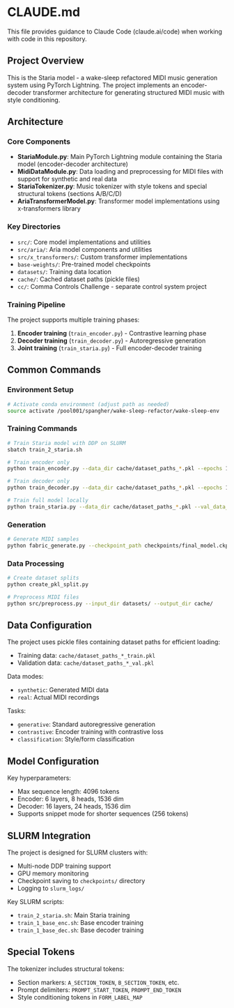 # CLAUDE.md

This file provides guidance to Claude Code (claude.ai/code) when working with code in this repository.

## Project Overview

This is the Staria model - a wake-sleep refactored MIDI music generation system using PyTorch Lightning. The project implements an encoder-decoder transformer architecture for generating structured MIDI music with style conditioning.

## Architecture

### Core Components
- **StariaModule.py**: Main PyTorch Lightning module containing the Staria model (encoder-decoder architecture)
- **MidiDataModule.py**: Data loading and preprocessing for MIDI files with support for synthetic and real data
- **StariaTokenizer.py**: Music tokenizer with style tokens and special structural tokens (sections A/B/C/D)
- **AriaTransformerModel.py**: Transformer model implementations using x-transformers library

### Key Directories
- `src/`: Core model implementations and utilities
- `src/aria/`: Aria model components and utilities
- `src/x_transformers/`: Custom transformer implementations
- `base-weights/`: Pre-trained model checkpoints
- `datasets/`: Training data location
- `cache/`: Cached dataset paths (pickle files)
- `cc/`: Comma Controls Challenge - separate control system project

### Training Pipeline
The project supports multiple training phases:
1. **Encoder training** (`train_encoder.py`) - Contrastive learning phase
2. **Decoder training** (`train_decoder.py`) - Autoregressive generation
3. **Joint training** (`train_staria.py`) - Full encoder-decoder training

## Common Commands

### Environment Setup
```bash
# Activate conda environment (adjust path as needed)
source activate /pool001/spangher/wake-sleep-refactor/wake-sleep-env
```

### Training Commands
```bash
# Train Staria model with DDP on SLURM
sbatch train_2_staria.sh

# Train encoder only
python train_encoder.py --data_dir cache/dataset_paths_*.pkl --epochs 10

# Train decoder only  
python train_decoder.py --data_dir cache/dataset_paths_*.pkl --epochs 10

# Train full model locally
python train_staria.py --data_dir cache/dataset_paths_*.pkl --val_data_dir cache/dataset_paths_*_val.pkl
```

### Generation
```bash
# Generate MIDI samples
python fabric_generate.py --checkpoint_path checkpoints/final_model.ckpt
```

### Data Processing
```bash
# Create dataset splits
python create_pkl_split.py

# Preprocess MIDI files
python src/preprocess.py --input_dir datasets/ --output_dir cache/
```

## Data Configuration

The project uses pickle files containing dataset paths for efficient loading:
- Training data: `cache/dataset_paths_*_train.pkl`
- Validation data: `cache/dataset_paths_*_val.pkl`

Data modes:
- `synthetic`: Generated MIDI data
- `real`: Actual MIDI recordings

Tasks:
- `generative`: Standard autoregressive generation
- `contrastive`: Encoder training with contrastive loss
- `classification`: Style/form classification

## Model Configuration

Key hyperparameters:
- Max sequence length: 4096 tokens
- Encoder: 6 layers, 8 heads, 1536 dim
- Decoder: 16 layers, 24 heads, 1536 dim
- Supports snippet mode for shorter sequences (256 tokens)

## SLURM Integration

The project is designed for SLURM clusters with:
- Multi-node DDP training support
- GPU memory monitoring
- Checkpoint saving to `checkpoints/` directory
- Logging to `slurm_logs/`

Key SLURM scripts:
- `train_2_staria.sh`: Main Staria training
- `train_1_base_enc.sh`: Base encoder training
- `train_1_base_dec.sh`: Base decoder training

## Special Tokens

The tokenizer includes structural tokens:
- Section markers: `A_SECTION_TOKEN`, `B_SECTION_TOKEN`, etc.
- Prompt delimiters: `PROMPT_START_TOKEN`, `PROMPT_END_TOKEN`
- Style conditioning tokens in `FORM_LABEL_MAP`
